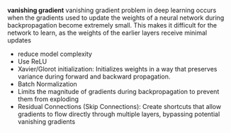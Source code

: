 **vanishing gradient** vanishing gradient problem in deep learning occurs when the gradients used to update the weights of a neural network during backpropagation become extremely small. 
This makes it difficult for the network to learn, as the weights of the earlier layers receive minimal updates
- reduce model complexity
- Use ReLU
- Xavier/Glorot initialization: Initializes weights in a way that preserves variance during forward and backward propagation.
- Batch Normalization
- Limits the magnitude of gradients during backpropagation to prevent them from exploding
- Residual Connections (Skip Connections): Create shortcuts that allow gradients to flow directly through multiple layers, bypassing potential vanishing gradients
